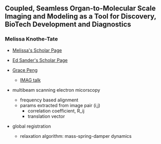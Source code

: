 ## Coupled, Seamless Organ-to-Molecular Scale Imaging and Modeling as a Tool for Discovery, BioTech Development and Diagnostics ##
### Melissa Knothe-Tate ###

- [Melissa's Scholar Page](https://scholar.google.com.au/citations?hl=en&user=YVTHvu8AAAAJ&view_op=list_works&sortby=pubdate)
- [Ed Sander's Scholar Page](https://scholar.google.com/citations?hl=en&user=2VMMsmsAAAAJ&view_op=list_works&sortby=pubdate)
- [Grace Peng](https://www.nibib.nih.gov/about-nibib/staff/grace-peng)
    - [IMAG talk](https://www.youtube.com/watch?v=MNXZcEm8C68)

- multibeam scanning electron micorscopy 
    - frequency based alignment
    - params extracted from image pair (i,j)
        - correlation coefficient, R_ij
        - translation vector
- global registration
    - relaxation algorithm: mass-spring-damper dynamics
